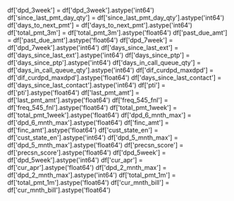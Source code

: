 df['dpd_3week'] = df['dpd_3week'].astype('int64')
df['since_last_pmt_day_qty'] = df['since_last_pmt_day_qty'].astype('int64')
df['days_to_next_pmt'] = df['days_to_next_pmt'].astype('int64')
df['total_pmt_3m'] = df['total_pmt_3m'].astype('float64')
df['past_due_amt'] = df['past_due_amt'].astype('float64')
df['dpd_7week'] = df['dpd_7week'].astype('int64')
df['days_since_last_ext'] = df['days_since_last_ext'].astype('int64')
df['days_since_ptp'] = df['days_since_ptp'].astype('int64')
df['days_in_call_queue_qty'] = df['days_in_call_queue_qty'].astype('int64')
df['dif_curdpd_maxdpd'] = df['dif_curdpd_maxdpd'].astype('float64')
df['days_since_last_contact'] = df['days_since_last_contact'].astype('int64')
df['pti'] = df['pti'].astype('float64')
df['last_pmt_amt'] = df['last_pmt_amt'].astype('float64')
df['freq_545_fnl'] = df['freq_545_fnl'].astype('float64')
df['total_pmt_1week'] = df['total_pmt_1week'].astype('float64')
df['dpd_6_mnth_max'] = df['dpd_6_mnth_max'].astype('float64')
df['finc_amt'] = df['finc_amt'].astype('float64')
df['cust_state_en'] = df['cust_state_en'].astype('int64')
df['dpd_5_mnth_max'] = df['dpd_5_mnth_max'].astype('float64')
df['precsn_score'] = df['precsn_score'].astype('float64')
df['dpd_5week'] = df['dpd_5week'].astype('int64')
df['cur_apr'] = df['cur_apr'].astype('float64')
df['dpd_2_mnth_max'] = df['dpd_2_mnth_max'].astype('int64')
df['total_pmt_1m'] = df['total_pmt_1m'].astype('float64')
df['cur_mnth_bill'] = df['cur_mnth_bill'].astype('float64')
